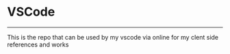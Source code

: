 # VSCode

---

This is the repo that can be used by my vscode via online for my clent side references and works
